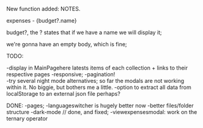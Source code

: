 New function added: NOTES.

<div>expenses - {budget?.name} </div>

budget?, the ? states that if we have a name we will display it;

we're gonna have an empty body, which is fine;

TODO:

-display in MainPagehere latests items of each collection + links to their respective pages
-responsive;
-pagination!  
-try several night mode alternatives; so far the modals are not working within it. No biggie, but bothers me a little.
-option to extract all data from localStorage to an external json file perhaps?

DONE:
-pages;
-languageswitcher is hugely better now
-better files/folder structure
-dark-mode // done, and fixed;
-viewexpensesmodal: work on the ternary operator
